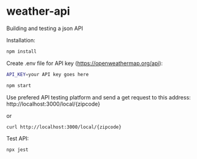 # weather-api

Building and testing a json API

Installation:

```bash
npm install
```

Create .env file for API key (https://openweathermap.org/api):

```bash
API_KEY=your API key goes here
```

```bash
npm start
```

Use prefered API testing platform and send a get request to this address:
http://localhost:3000/local/{zipcode}

or

```bash
curl http://localhost:3000/local/{zipcode}
```

Test API:

```bash
npx jest
```
